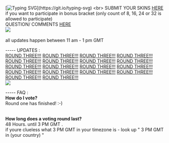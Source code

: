 [![Typing SVG](https://readme-typing-svg.demolab.com/?lines=VOTEEEEEEE=NOWWWWW;HAVE+FUN+&+GOODLUCK!)](https://git.io/typing-svg) <br> 
SUBMIT YOUR SKINS [HERE](https://docs.google.com/forms/d/e/1FAIpQLSfYg2M-jF5qxjHqHiYPSuILCSEBzUweZGftOstJh-6FpEyhIw/viewform) if you want to participate in bonus bracket (only count of 8, 16, 24 or 32 is allowed to participate)  <br> QUESTION/ COMMENTS [HERE](https://ptskinbracket2025.atabook.org/) <br> <img src="https://komarev.com/ghpvc/?username=skinbracket&color=5C5C5C&style=flat-square&label=views&base=0"> <br> <BR> all updates happen between 11 am - 1 pm GMT <br>


 ----- UPDATES : <BR> [ROUND THREE!!!](https://surveymars.com/q/Tn8ohQUKC) [ROUND THREE!!!](https://surveymars.com/q/Tn8ohQUKC) [ROUND THREE!!!](https://surveymars.com/q/Tn8ohQUKC) [ROUND THREE!!!](https://surveymars.com/q/Tn8ohQUKC) [ROUND THREE!!!](https://surveymars.com/q/Tn8ohQUKC) [ROUND THREE!!!](https://surveymars.com/q/Tn8ohQUKC) [ROUND THREE!!!](https://surveymars.com/q/Tn8ohQUKC) [ROUND THREE!!!](https://surveymars.com/q/Tn8ohQUKC) [ROUND THREE!!!](https://surveymars.com/q/Tn8ohQUKC) [ROUND THREE!!!](https://surveymars.com/q/Tn8ohQUKC) [ROUND THREE!!!](https://surveymars.com/q/Tn8ohQUKC) [ROUND THREE!!!](https://surveymars.com/q/Tn8ohQUKC) [ROUND THREE!!!](https://surveymars.com/q/Tn8ohQUKC) [ROUND THREE!!!](https://surveymars.com/q/Tn8ohQUKC) [ROUND THREE!!!](https://surveymars.com/q/Tn8ohQUKC) [ROUND THREE!!!](https://surveymars.com/q/Tn8ohQUKC) [ROUND THREE!!!](https://surveymars.com/q/Tn8ohQUKC) [ROUND THREE!!!](https://surveymars.com/q/Tn8ohQUKC)  <br>
![](https://files.catbox.moe/xpflvf.png) <br>

 ----- FAQ : <br>
**How do I vote?** <br>
Round one has finished! :-) <br> <br>

**How long does a voting round last?** <br>
48 Hours. until 3 PM GMT .<br> if youre clueless what 3 PM GMT in your timezone is - look up " 3 PM GMT in (your country) "
